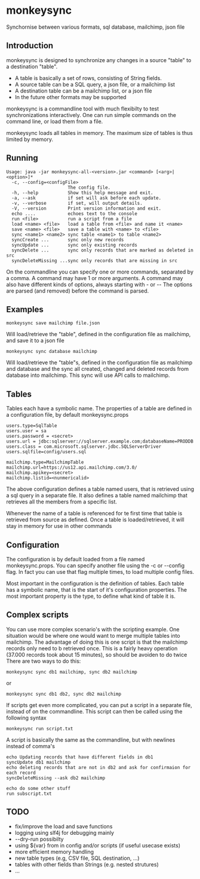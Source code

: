 # monkeysync
Synchornise between various formats, sql database, mailchimp, json file

## Introduction
monkeysync is designed to synchronize any changes in a source "table" to a destination "table".
- A table is basically a set of rows, consisting of String fields.
- A source table can be a SQL query, a json file, or a mailchimp list
- A destination table can be a mailchimp list, or a json file
- In the future other formats may be supported

monkeysync is a commandline tool with much flexibilty to test synchronizations interactively.
One can run simple commands on the command line, or load them from a file.

monkeysync loads all tables in memory.
The maximum size of tables is thus limited by memory.

## Running 
```
Usage: java -jar monkeysync-all-<version>.jar <command> [<arg>|<option>]*
  -c, --config=<configFile>
                       The config file.
  -h, --help           Show this help message and exit.
  -a, --ask            if set will ask before each update.
  -v, --verbose        if set, will output details.
  -V, --version        Print version information and exit.
  echo ....            echoes text to the console
  run <file>           run a script from a file
  load <name> <file>   load a table from <file> and name it <name>
  save <name> <file>   save a table with <name> to <file> 
  sync <name1> <name2> sync table <name1> to table <name2>
  syncCreate ...       sync only new records
  syncUpdate ...       sync only existing records
  syncDelete ...       sync only records that are marked as deleted in src
  syncDeleteMissing ...sync only records that are missing in src
```

On the commandline you can specify one or more commands, separated by a comma.
A command may have 1 or more arguments.
A command may also have different kinds of options, always starting with - or --
The options are parsed (and removed) before the command is parsed.

## Examples
```
monkeysync save mailchimp file.json
```
Will load/retrieve the "table", defined in the configuration file as mailchimp,
and save it to a json file

```
monkeysync sync database mailchimp
```
Will load/retrieve the "table"s, defined in the configuration file as mailchimp and database
and the sync all created, changed and deleted records from database into mailchimp.
This sync will use API calls to mailchimp.

## Tables
Tables each have a symbolic name.
The properties of a table are defined in a configuration file, by default monkeysync.props
```
users.type=SqlTable
users.user = sa
users.password = <secret>
users.url = jdbc:sqlserver://sqlserver.example.com;databaseName=PRODDB
users.class = com.microsoft.sqlserver.jdbc.SQLServerDriver
users.sqlfile=config/users.sql

mailchimp.type=MailchimpTable
mailchimp.url=https://us12.api.mailchimp.com/3.0/
mailchimp.apikey=<secret>
mailchimp.listid=<nunmericalid>
```
The above configuration defines a table named users, that is retrieved using a sql query in a separate file.
It also defines a table named mailchimp that retrieves all the members from a specific list.

Whenever the name of a table is referenced for te first time that table is retrieved from source as defined. 
Once a table is loaded/retrieved, it will stay in memory for use in other commands


## Configuration
The configuration is by default loaded from a file named monkeysync.props.
You can specify another file using the -c or --config flag.
In fact you can use that flag multiple times, to load multiple config files.

Most important in the configuration is the definition of tables.
Each table has a symbolic name, that is the start of it's configuration properties.
The most important property is the type, to define what kind of table it is.

## Complex scripts
You can use more complex scenario's with the scripting example.
One situation would be where one would want to merge multiple tables into mailchimp.
The advantage of doing this is one script is that the mailchimp records only need to b retrieved once.
This is a fairly heavy operation (37.000 records took about 15 minutes), so should be avoiden to do twice
There are two ways to do this:
```
monkeysync sync db1 mailchimp, sync db2 mailchimp
```
or
```
monkeysync sync db1 db2, sync db2 mailchimp
```
If scripts get even more complicated, you can put a script in a separate file, instead of on the commandline.
This script can then be called using the following syntax
```
monkeysync run script.txt
```
A script is basically the same as the commandline, but with newlines instead of comma's 
```
echo Updating records that have different fields in db1
syncUpdate db1 mailchimp
echo deleting records that are not in db2 and ask for confirmaion for each record
syncDeleteMissing --ask db2 mailchimp

echo do some other stuff
run subscript.txt
```

## TODO
- fix/improve the load and save functions
- logging using slf4j for debugging mainly
- --dry-run possibilty
- using ${var} from in config and/or scripts (if useful usecase exists)
- more efficient memory handling
- new table types (e.g, CSV file, SQL destination, ...)
- tables with other fields than Strings (e.g. nested strutures)
- ...
